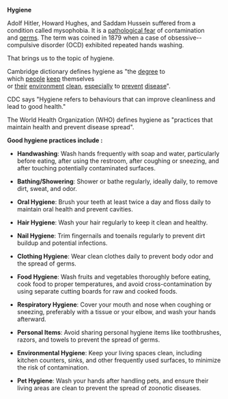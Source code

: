 **Hygiene**

Adolf Hitler, Howard Hughes, and Saddam Hussein suffered from a
condition called mysophobia. It is a [pathological
fear](https://en.wikipedia.org/wiki/Phobia) of contamination
and [germs](https://en.wikipedia.org/wiki/Microorganism). The term was
coined in 1879 when a case of obsessive--compulsive disorder (OCD)
exhibited repeated hands washing.

That brings us to the topic of hygiene.

Cambridge dictionary defines hygiene as
"the [degree](https://dictionary.cambridge.org/dictionary/english/degree) to
which [people](https://dictionary.cambridge.org/dictionary/english/people) [keep](https://dictionary.cambridge.org/dictionary/english/keep) themselves
or [their](https://dictionary.cambridge.org/dictionary/english/their) [environment](https://dictionary.cambridge.org/dictionary/english/environment) [clean](https://dictionary.cambridge.org/dictionary/english/clean), [especially](https://dictionary.cambridge.org/dictionary/english/especially) to [prevent](https://dictionary.cambridge.org/dictionary/english/prevent) [disease](https://dictionary.cambridge.org/dictionary/english/disease)".

CDC says "Hygiene refers to behaviours that can improve cleanliness and
lead to good health."

The World Health Organization (WHO) defines hygiene as "practices that
maintain health and prevent disease spread". 

**Good hygiene practices include :**

- **Handwashing**: Wash hands frequently with soap and water,
  particularly before eating, after using the restroom, after coughing
  or sneezing, and after touching potentially contaminated surfaces.

- **Bathing/Showering**: Shower or bathe regularly, ideally daily, to
  remove dirt, sweat, and odor.

- **Oral Hygiene**: Brush your teeth at least twice a day and floss
  daily to maintain oral health and prevent cavities.

- **Hair Hygiene**: Wash your hair regularly to keep it clean and
  healthy.

- **Nail Hygiene**: Trim fingernails and toenails regularly to prevent
  dirt buildup and potential infections.

- **Clothing Hygiene**: Wear clean clothes daily to prevent body odor
  and the spread of germs.

- **Food Hygiene**: Wash fruits and vegetables thoroughly before eating,
  cook food to proper temperatures, and avoid cross-contamination by
  using separate cutting boards for raw and cooked foods.

- **Respiratory Hygiene**: Cover your mouth and nose when coughing or
  sneezing, preferably with a tissue or your elbow, and wash your hands
  afterward.

- **Personal Items**: Avoid sharing personal hygiene items like
  toothbrushes, razors, and towels to prevent the spread of germs.

- **Environmental Hygiene**: Keep your living spaces clean, including
  kitchen counters, sinks, and other frequently used surfaces, to
  minimize the risk of contamination.

- **Pet Hygiene**: Wash your hands after handling pets, and ensure their
  living areas are clean to prevent the spread of zoonotic diseases.
